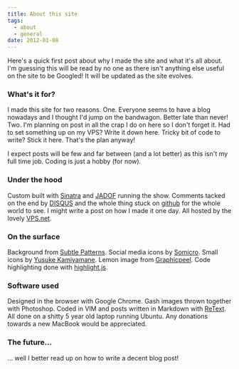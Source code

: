 ```yaml
---
title: About this site
tags:
  - about
  - general
date: 2012-01-08
---
```

Here's a quick first post about why I made the site and what it's all about. I'm guessing this will be read by no one as there isn't anything else useful on the site to be Googled! It will be updated as the site evolves.

### What's it for?

I made this site for two reasons. One. Everyone seems to have a blog nowadays and I thought I'd jump on the bandwagon. Better late than never! Two. I'm planning on post in all the crap I do on here so I don't forget it. Had to set something up on my VPS? Write it down here. Tricky bit of code to write? Stick it here. That's the plan anyway!

I expect posts will be few and far between (and a lot better) as this isn't my full time job. Coding is just a hobby (for now).

### Under the hood

Custom built with [Sinatra](http://sinatrarb.com) and [JADOF](https://github.com/remi/jadof) running the show. Comments tacked on the end by [DISQUS](http://disqus.com) and the whole thing stuck on [github](https://github.com/fatnic/codebiff) for the whole world to see. I might write a post on how I made it one day. All hosted by the lovely [VPS.net](http://vps.net).

### On the surface

Background from [Subtle Patterns](http://subtlepatterns.com/?p=449). Social media icons by [Somicro](http://vervex.deviantart.com/art/Somicro-27-Social-Media-Icons-257232757). Small icons by [Yusuke Kamiyamane](http://p.yusukekamiyamane.com/). Lemon image from [Graphicpeel](http://graphicpeel.com/icons). Code highlighting done with [highlight.js](http://softwaremaniacs.org/soft/highlight/en/).

### Software used

Designed in the browser with Google Chrome. Gash images thrown together with Photoshop. Coded in VIM and posts written in Markdown with [ReText](http://sourceforge.net/p/retext/home/ReText/). All done on a shitty 5 year old laptop running Ubuntu. Any donations towards a new MacBook would be appreciated. 


### The future...

... well I better read up on how to write a decent blog post!
